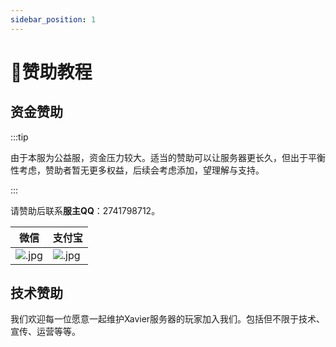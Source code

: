 ```yaml
---
sidebar_position: 1
---
```


# 💸赞助教程

## 资金赞助

:::tip

由于本服为公益服，资金压力较大。适当的赞助可以让服务器更长久，但出于平衡性考虑，赞助者暂无更多权益，后续会考虑添加，望理解与支持。

:::

请赞助后联系**服主QQ**：2741798712。

|**微信**|**支付宝**|
|-|-|
|![.jpg](https://s2.loli.net/2024/06/05/nNYy5BGCdTZaoeA.jpg)|![.jpg](https://s2.loli.net/2024/06/05/4oMnEAvUROyuXQ5.jpg)|

## 技术赞助

我们欢迎每一位愿意一起维护Xavier服务器的玩家加入我们。包括但不限于技术、宣传、运营等等。
